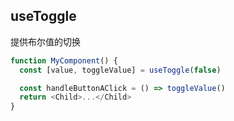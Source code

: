 ## useToggle

提供布尔值的切换

```javascript
function MyComponent() {
  const [value, toggleValue] = useToggle(false)

  const handleButtonAClick = () => toggleValue()
  return <Child>...</Child>
}
```
